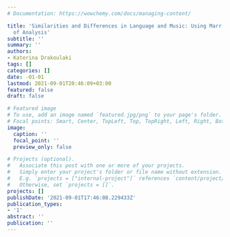 ```yaml
---
# Documentation: https://wowchemy.com/docs/managing-content/

title: 'Similarities and Differences in Language and Music: Using Marr’s 3 Levels
  of Analysis'
subtitle: ''
summary: ''
authors:
- Katerina Drakoulaki
tags: []
categories: []
date: -01-01
lastmod: 2021-09-01T20:46:09+03:00
featured: false
draft: false

# Featured image
# To use, add an image named `featured.jpg/png` to your page's folder.
# Focal points: Smart, Center, TopLeft, Top, TopRight, Left, Right, BottomLeft, Bottom, BottomRight.
image:
  caption: ''
  focal_point: ''
  preview_only: false

# Projects (optional).
#   Associate this post with one or more of your projects.
#   Simply enter your project's folder or file name without extension.
#   E.g. `projects = ["internal-project"]` references `content/project/deep-learning/index.md`.
#   Otherwise, set `projects = []`.
projects: []
publishDate: '2021-09-01T17:46:08.229433Z'
publication_types:
- '1'
abstract: ''
publication: ''
---
```

